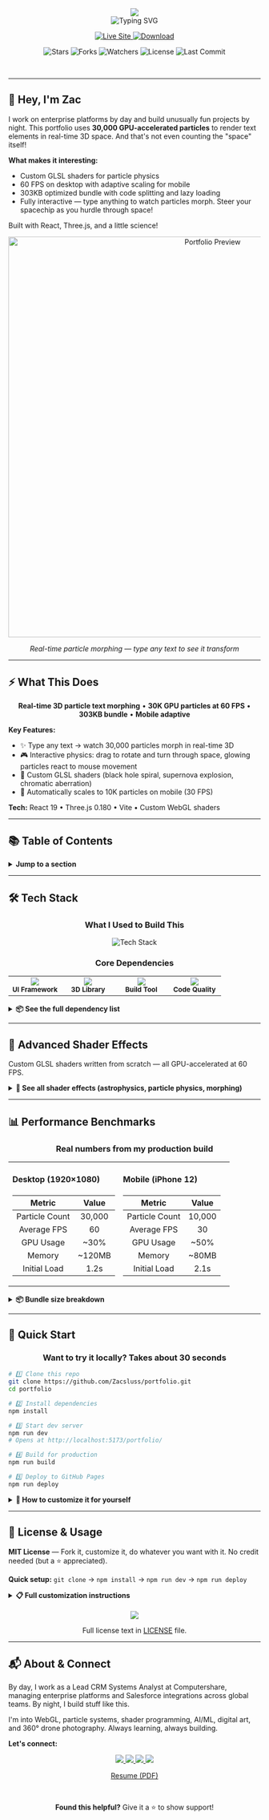 <div align="center">

<!-- Hero Header with Name -->
<img src="https://capsule-render.vercel.app/api?type=waving&color=gradient&customColorList=6,12,20&height=200&section=header&text=Zachary%20Sluss&fontSize=70&fontColor=FFFFFF&animation=twinkling&fontAlignY=25&desc=Enterprise%20Technology%20Leader%20%7C%20Lead%20CRM%20Systems%20Analyst&descSize=20&descAlignY=50&descAlign=50"/>

<br/>

<!-- Animated Typing Subtitle -->
<img src="https://readme-typing-svg.demolab.com?font=Fira+Code&weight=600&size=22&duration=3000&pause=1000&color=FFFFFF&center=true&vCenter=true&random=false&width=700&lines=%245M%2B+Platforms+%E2%80%A2+3K+Users+%E2%80%A2+22+Countries;Shipping+Clean+Code+at+60+FPS!;AWS+%26+Tableau+Certified+%E2%80%A2+Seeking+Director%2FVP+Roles;Multi-Passionate+%E2%80%A2+Always+Learning+%E2%80%A2+Never+Settling" alt="Typing SVG" />

<br/>

<!-- Main Action Buttons -->
<p align="center">
  <a href="https://zacsluss.github.io/portfolio/">
    <img src="https://img.shields.io/badge/🚀_VIEW-MY_PORTFOLIO-2e8b57?style=for-the-badge&labelColor=000000&logo=vercel&logoColor=white" alt="Live Site"/>
  </a>
  <a href="https://github.com/Zacsluss/portfolio/archive/refs/heads/main.zip">
    <img src="https://img.shields.io/badge/⬇️_FORK-THIS_TEMPLATE-d97706?style=for-the-badge&labelColor=000000&logo=github&logoColor=white" alt="Download"/>
  </a>
</p>

<!-- GitHub Stats Badges -->
<p align="center">
  <img src="https://img.shields.io/github/stars/Zacsluss/portfolio?style=social" alt="Stars"/>
  <img src="https://img.shields.io/github/forks/Zacsluss/portfolio?style=social" alt="Forks"/>
  <img src="https://img.shields.io/github/watchers/Zacsluss/portfolio?style=social" alt="Watchers"/>
  <img src="https://img.shields.io/github/license/Zacsluss/portfolio?style=flat-square&color=555555" alt="License"/>
  <img src="https://img.shields.io/github/last-commit/Zacsluss/portfolio?style=flat-square&color=666666" alt="Last Commit"/>
</p>

</div>

<br/>

---

## 👋 Hey, I'm Zac

I work on enterprise platforms by day and build unusually fun projects by night. This portfolio uses **30,000 GPU-accelerated particles** to render text elements in real-time 3D space. And that's not even counting the "space" itself!

**What makes it interesting:**
- Custom GLSL shaders for particle physics
- 60 FPS on desktop with adaptive scaling for mobile
- 303KB optimized bundle with code splitting and lazy loading
- Fully interactive — type anything to watch particles morph. Steer your spacechip as you hurdle through space!

Built with React, Three.js, and a little science!

<div align="center">

<img src="public/preview.gif" alt="Portfolio Preview" width="800"/>

*Real-time particle morphing — type any text to see it transform*

</div>

---

## ⚡ What This Does

<div align="center">

**Real-time 3D particle text morphing** • **30K GPU particles at 60 FPS** • **303KB bundle** • **Mobile adaptive**

</div>

**Key Features:**
- ✨ Type any text → watch 30,000 particles morph in real-time 3D
- 🎮 Interactive physics: drag to rotate and turn through space, glowing particles react to mouse movement
- 🔬 Custom GLSL shaders (black hole spiral, supernova explosion, chromatic aberration)
- 📱 Automatically scales to 10K particles on mobile (30 FPS)

**Tech:** React 19 • Three.js 0.180 • Vite • Custom WebGL shaders

---

## 📚 Table of Contents

<details>
<summary><b>Jump to a section</b></summary>

- [🛠️ Tech Stack](#️-tech-stack)
- [🔬 Advanced Shader Effects](#-advanced-shader-effects)
- [📊 Performance Benchmarks](#-performance-benchmarks)
- [🚀 Quick Start](#-quick-start)
- [📄 License & Usage](#-license--usage)
- [📬 About & Connect](#-about--connect)

</details>

---

## 🛠️ Tech Stack

<div align="center">

### What I Used to Build This

<img src="https://skillicons.dev/icons?i=react,vite,threejs,html,css,js,github" alt="Tech Stack" />

### Core Dependencies

<table>
<tr>
<td align="center" width="25%">
<img src="https://img.shields.io/badge/React-19.1.1-61dafb?style=flat-square&logo=react&logoColor=white"/><br/>
<sub><b>UI Framework</b></sub>
</td>
<td align="center" width="25%">
<img src="https://img.shields.io/badge/Three.js-0.180.0-000000?style=flat-square&logo=three.js&logoColor=white"/><br/>
<sub><b>3D Library</b></sub>
</td>
<td align="center" width="25%">
<img src="https://img.shields.io/badge/Vite-7.1.2-646cff?style=flat-square&logo=vite&logoColor=white"/><br/>
<sub><b>Build Tool</b></sub>
</td>
<td align="center" width="25%">
<img src="https://img.shields.io/badge/ESLint-9.33.0-4b32c3?style=flat-square&logo=eslint&logoColor=white"/><br/>
<sub><b>Code Quality</b></sub>
</td>
</tr>
</table>

</div>

<details>
<summary><b>📦 See the full dependency list</b></summary>

```json
{
  "dependencies": {
    "@react-three/drei": "^10.7.6",
    "@react-three/fiber": "^9.3.0",
    "react": "^19.1.1",
    "react-dom": "^19.1.1",
    "three": "^0.180.0"
  },
  "devDependencies": {
    "@vitejs/plugin-react": "^5.0.0",
    "terser": "^5.44.0",
    "vite-plugin-compression": "^0.5.1",
    "rollup-plugin-visualizer": "^6.0.5"
  }
}
```

**Why so few dependencies?**
I wrote all the shaders from scratch. No particle libraries, no animation libraries. Just pure WebGL, Three.js, and custom GLSL code.

</details>

---

## 🔬 Advanced Shader Effects

Custom GLSL shaders written from scratch — all GPU-accelerated at 60 FPS.

<details>
<summary><b>🌌 See all shader effects (astrophysics, particle physics, morphing)</b></summary>

<br/>

<table>
<tr>
<td width="33%" valign="top">

### 🌠 Astrophysics & Optics

**🌡️ Black Body Radiation**
Temperature-based star colors using real physics

**✨ Bokeh Depth of Field**
Hexagonal lens shapes for realistic distant stars

**🌈 Chromatic Aberration**
RGB color splitting on bright stars (lens distortion)

**💫 Twinkling Physics**
Stars shimmer with sine wave timing algorithms

</td>
<td width="33%" valign="top">

### 🪐 Particle Physics

**🕳️ Black Hole Spiral**
Particles spiral into center with gravitational pull

**💥 Supernova Explosion**
Explosive particle dispersion on Konami code

**🧲 Magnetic Mouse Trails**
Particles follow cursor with realistic momentum

**⚛️ Quantum Field Oscillation**
Organic "hive mind" particle behavior

</td>
<td width="33%" valign="top">

### 🎨 Real-Time Morphing

**✍️ Text-to-Particle Morphing**
Type any name to see it form in real-time

**🔄 Elastic Easing Animations**
Smooth, natural transitions between states

**🖱️ Global Mouse Physics**
Attraction, repulsion, velocity-based trails

**🌌 Parallax Depth Layers**
Multi-layer 3D with independent particle motion

</td>
</tr>
</table>

**Every shader written from scratch in GLSL**

</details>

---

## 📊 Performance Benchmarks

<div align="center">

### Real numbers from my production build

</div>

<table>
<tr>
<td width="50%">

#### Desktop (1920×1080)
| Metric | Value |
|:------:|:-----:|
| Particle Count | 30,000 |
| Average FPS | 60 |
| GPU Usage | ~30% |
| Memory | ~120MB |
| Initial Load | 1.2s |

</td>
<td width="50%">

#### Mobile (iPhone 12)
| Metric | Value |
|:------:|:-----:|
| Particle Count | 10,000 |
| Average FPS | 30 |
| GPU Usage | ~50% |
| Memory | ~80MB |
| Initial Load | 2.1s |

</td>
</tr>
</table>

<details>
<summary><b>📦 Bundle size breakdown</b></summary>

```
dist/assets/three-core.js       695.45 KB → 174.41 KB gzipped
dist/assets/r3f-vendor.js       342.72 KB → 108.07 KB gzipped
dist/assets/index.js             30.02 KB →   9.47 KB gzipped
dist/assets/portfolio-data.js    12.22 KB →   4.08 KB gzipped
dist/assets/react-vendor.js      11.18 KB →   3.96 KB gzipped
───────────────────────────────────────────────────────────
Total                          1091.59 KB → 303.15 KB gzipped (72% reduction)
```

**How I optimized it:**
- ✅ Code splitting (5 separate chunks)
- ✅ Terser minification (removes all console.log statements)
- ✅ Gzip compression (70% size reduction)
- ✅ Lazy loading (sections load on-demand)
- ✅ No external CDN dependencies (everything self-hosted)

</details>

---

## 🚀 Quick Start

<div align="center">

### Want to try it locally? Takes about 30 seconds

</div>

```bash
# 1️⃣ Clone this repo
git clone https://github.com/Zacsluss/portfolio.git
cd portfolio

# 2️⃣ Install dependencies
npm install

# 3️⃣ Start dev server
npm run dev
# Opens at http://localhost:5173/portfolio/

# 4️⃣ Build for production
npm run build

# 5️⃣ Deploy to GitHub Pages
npm run deploy
```

<details>
<summary><b>🔧 How to customize it for yourself</b></summary>

<br/>

**Make it yours (takes about 5 minutes):**

1. **Your content**: Edit `src/data/portfolio-data.js` — swap my info with yours
2. **Your images**: Drop your project screenshots in `public/portfolio-images/`
3. **Your SEO**: Update meta tags in `index.html`
4. **Your colors**: Tweak the color scheme in `src/App.css`
5. **Your domain**: Run `npm run deploy` to push it live

**Want to change what the particles spell?**
- Open `src/App.jsx`
- Line 38: Change `'Zachary Sluss'` to your name
- Save and watch the magic happen ✨

</details>

---

## 📄 License & Usage

**MIT License** — Fork it, customize it, do whatever you want with it. No credit needed (but a ⭐ appreciated).

**Quick setup:** `git clone` → `npm install` → `npm run dev` → `npm run deploy`

<details>
<summary><b>📋 Full customization instructions</b></summary>

<br/>

**Make it yours (5 minutes):**
1. Edit `src/data/portfolio-data.js` — replace my info with yours
2. Drop your project screenshots in `public/portfolio-images/`
3. Update meta tags in `index.html` (for SEO)
4. Run `npm run deploy` — you're live!

**Change particle text:** Edit `src/App.jsx` line 38

</details>

<br/>

<div align="center">

<img src="https://img.shields.io/badge/License-MIT-555555?style=for-the-badge&logo=opensourceinitiative&logoColor=white"/>

Full license text in [LICENSE](LICENSE) file.

</div>

---

## 📬 About & Connect

By day, I work as a Lead CRM Systems Analyst at Computershare, managing enterprise platforms and Salesforce integrations across global teams. By night, I build stuff like this.

I'm into WebGL, particle systems, shader programming, AI/ML, digital art, and 360° drone photography. Always learning, always building.

**Let's connect:**

<div align="center">

<a href="https://zacsluss.github.io/portfolio/">
  <img src="https://img.shields.io/badge/Portfolio-zacsluss.github.io-2e7d5a?style=for-the-badge&logo=vercel&logoColor=white"/>
</a>
<a href="https://github.com/Zacsluss">
  <img src="https://img.shields.io/badge/GitHub-@Zacsluss-181717?style=for-the-badge&logo=github&logoColor=white"/>
</a>
<a href="https://linkedin.com/in/zacharylsluss">
  <img src="https://img.shields.io/badge/LinkedIn-Zachary_Sluss-064789?style=for-the-badge&logo=linkedin&logoColor=white"/>
</a>
<a href="mailto:zacharyjsluss@gmail.com">
  <img src="https://img.shields.io/badge/Email-zacharyjsluss@gmail.com-b91c1c?style=for-the-badge&logo=gmail&logoColor=white"/>
</a>

<br/>

[Resume (PDF)](public/resume.pdf)

<br/>

**Found this helpful?** Give it a ⭐ to show support!

</div>

